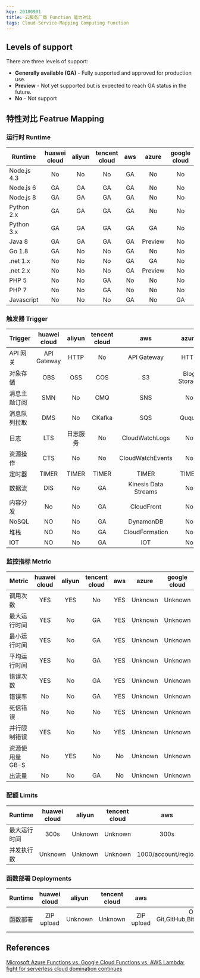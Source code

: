 ```yaml
---
key: 20180901
title: 云服务厂商 Function 能力对比
tags: Cloud-Service-Mapping Computing Function
---
```


## Levels of support
There are three levels of support:
- **Generally available (GA)** - Fully supported and approved for production use.
- **Preview** - Not yet supported but is expected to reach GA status in the future.
- **No** - Not support
<!--more-->
## 特性对比 Featrue Mapping

### 运行时 Runtime

|   Runtime      | huawei cloud  |  aliyun    |  tencent cloud   |    aws    |    azure    |  google cloud  |
| -------------- | :-----------: | :--------: | :--------------: | :-------: | :---------: | :------------: |
| Node.js 4.3    | No            | No         | No               | GA        | No          | No             | 
| Node.js 6      | GA            | GA         | GA               | GA        | No          | No             |
| Node.js 8      | GA            | GA         | GA               | GA        | No          | No             |
| Python 2.x     | GA            | GA         | GA               | GA        | No          | No             |
| Python 3.x     | GA            | GA         | GA               | GA        | GA          | No             |
| Java 8         | GA            | GA         | GA               | GA        | Preview     | No             |
| Go 1.8         | GA            | No         | No               | GA        | No          | No             |
| .net 1.x       | No            | No         | No               | GA        | GA          | No             |
| .net 2.x       | No            | No         | No               | GA        | Preview     | No             |
| PHP 5          | No            | No         | GA               | No        | No          | No             |
| PHP 7          | No            | No         | GA               | No        | No          | No             |
| Javascript     | No            | No         | No               | GA        | No          | GA             |

### 触发器 Trigger

|   Trigger      | huawei cloud  |  aliyun    |  tencent cloud   |    aws    |    azure    |  google cloud  |
| -------------- | :-----------: | :--------: | :--------------: | :-------: | :---------: | :------------: |
| API 网关       | API Gateway   | HTTP       | No               | API Gateway | HTTP      | HTTP           | 
| 对象存储       | OBS           | OSS         | COS            | S3        | Blog Storage | Cloud Storage  | 
| 消息主题订阅   | SMN           | No         | CMQ             | SNS       | No          | No             | 
| 消息队列拉取   | DMS           | No         | CKafka          | SQS       | Quque          | No             | 
| 日志          | LTS           | 日志服务    | No             | CloudWatchLogs | No          | No             | 
| 资源操作      | CTS           | No         | No               | CloudWatchEvents | No          | No             | 
| 定时器       | TIMER          |TIMER       | TIMER           | TIMER     | TIMER          | No             | 
| 数据流       | DIS           | No         | GA               | Kinesis Data Streams | No          | No             | 
| 内容分发     | No            | No        | GA               | CloudFront        | No          | No             | 
| NoSQL       | NO            | No         | GA               | DynamonDB        | No          | No             | 
| 堆栈        | NO            | No         | GA               | CloudFormation   | No          | No             | 
| IOT         | NO           | No         | GA               | IOT        | No          | No             | 

### 监控指标 Metric

|   Metric       | huawei cloud  |  aliyun    |  tencent cloud   |    aws    |    azure    |  google cloud  |
| -------------- | :-----------: | :--------: | :--------------: | :-------: | :---------: | :------------: |
| 调用次数        | YES           | YES        | No               | YES       | Unknown     | Unknown      | 
| 最大运行时间    | YES           | No         | GA               | YES       | Unknown     | Unknown      |
| 最小运行时间    | YES           | No         | GA               | YES       | Unknown     | Unknown      |
| 平均运行时间    | YES           | No         | GA               | YES       | Unknown     | Unknown      |
| 错误次数        | YES           | No         | GA               | YES       | Unknown     | Unknown      |
| 错误率          | No            | No         | GA               | YES       | Unknown     | Unknown      |
| 死信错误        | No            | No         | No               | YES       | Unknown     | Unknown      |
| 并行限制错误    | YES           | No         | No               | YES       | Unknown     | Unknown      |
| 资源使用量GB-S  | No            | YES        | No               | No        | Unknown     | Unknown      |
| 出流量          | No            | No         | GA               | No        | Unknown     | Unknown      |


### 配额 Limits

|   Runtime      | huawei cloud  |  aliyun    |  tencent cloud   |    aws    |    azure    |  google cloud  |
| -------------- | :-----------: | :--------: | :--------------: | :-------: | :---------: | :------------: |
| 最大运行时间    | 300s          | Unknown    | Unknown          | 300s      | 300s        | 540s           |
| 并发执行数      | Unknown       | Unknown    | Unknown          | 1000/account/region | Unknown     | Unknown        |

### 函数部署 Deployments

|   Runtime      | huawei cloud  |  aliyun    |  tencent cloud   |    aws    |    azure    |  google cloud  |
| -------------- | :-----------: | :--------: | :--------------: | :-------: | :---------: | :------------: |
| 函数部署        | ZIP upload    | Unknown    | Unknown          | ZIP upload | OneDrive,Local Git,GitHub,BitBucker,Dropbox,External REpository        | Unknown           |


## References
[Microsoft Azure Functions vs. Google Cloud Functions vs. AWS Lambda: fight for serverless cloud domination continues](https://cloudacademy.com/blog/microsoft-azure-functions-vs-google-cloud-functions-fight-for-serverless-cloud-domination-continues/)